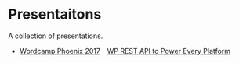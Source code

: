 # Presentaitons

A collection of presentations.

* [Wordcamp Phoenix 2017]( https://2017.phoenix.wordcamp.org/ "WordCamp Phoenix 2017") - [WP REST API to Power Every Platform]( https://github.com/corycrowley/presentations/blob/master/WP-REST-API-to-Power-Every-Platform.pdf "WP REST API to Power Every Platform")
